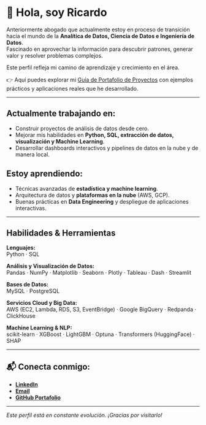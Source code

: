 # 👋 Hola, soy Ricardo

Anteriormente abogado que actualmente estoy en proceso de transición hacia el mundo de la **Analítica de Datos, Ciencia de Datos e Ingeniería de Datos**.  
Fascinado en aprovechar la información para descubrir patrones, generar valor y resolver problemas complejos.

Este perfil refleja mi camino de aprendizaje y crecimiento en el área.

👉 Aquí puedes explorar mi [Guía de Portafolio de Proyectos](#) con ejemplos prácticos y aplicaciones reales que he desarrollado.

---

## Actualmente trabajando en:
- Construir proyectos de análisis de datos desde cero.
- Mejorar mis habilidades en **Python, SQL, extracción de datos, visualización y Machine Learning**.
- Desarrollar dashboards interactivos y pipelines de datos en la nube y de manera local.

## Estoy aprendiendo:
- Técnicas avanzadas de **estadística y machine learning**.
- Arquitectura de datos y **plataformas en la nube** (AWS, GCP).
- Buenas prácticas en **Data Engineering** y despliegue de aplicaciones interactivas.

---

## Habilidades & Herramientas

**Lenguajes:**  
Python · SQL  

**Análisis y Visualización de Datos:**  
Pandas · NumPy · Matplotlib · Seaborn · Plotly · Tableau · Dash · Streamlit  

**Bases de Datos:**  
MySQL · PostgreSQL  

**Servicios Cloud y Big Data:**  
AWS (EC2, Lambda, RDS, S3, EventBridge) · Google BigQuery · Redpanda · ClickHouse  

**Machine Learning & NLP:**  
scikit-learn · XGBoost · LightGBM · Optuna · Transformers (HuggingFace) · SHAP  

---

## 📬 Conecta conmigo:
- **[LinkedIn](https://www.linkedin.com/in/ricardourdanetacastro/)**
- **[Email](mailto:ricardourdanetacastro@gmail.com)**
- **[GitHub Portafolio](https://github.com/Ricardouchub?tab=repositories)**

---

*Este perfil está en constante evolución. ¡Gracias por visitarlo!*
